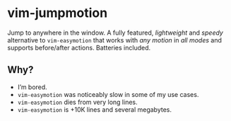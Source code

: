 # vim-jumpmotion

Jump to anywhere in the window. A fully featured, _lightweight_ and _speedy_
alternative to `vim-easymotion` that works with _any motion_ in _all modes_ and
supports before/after actions. Batteries included.

## Why?

- I’m bored.
- `vim-easymotion` was noticeably slow in some of my use cases.
- `vim-easymotion` dies from very long lines.
- `vim-easymotion` is +10K lines and several megabytes.
